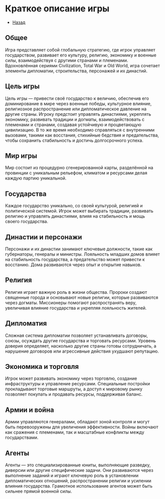 # Краткое описание игры

- [Назад](./README.md)

## Общее

Игра представляет собой глобальную стратегию, где игрок управляет государством, развивает его культуру, религию, экономику и военные силы, взаимодействуя с другими странами и племенами. Вдохновлённая сериями Civilization, Total War и Old World, игра сочетает элементы дипломатии, строительства, персонажей и их династий.

## Цель игры

Цель игры — привести своё государство к величию, обеспечив его доминирование в мире через военные победы, культурное влияние, религиозное распространение или дипломатическое давление на другие страны. Игроку предстоит управлять династиями, укреплять экономику, развивать традиции и догматы, взаимодействовать с племенами и странами, создавая устойчивую и процветающую цивилизацию. В то же время необходимо справляться с внутренними вызовами, такими как восстания, стихийные бедствия и предательства, чтобы сохранить стабильность и достичь долгосрочного успеха.

## Мир игры

Мир состоит из процедурно сгенерированной карты, разделённой на провинции с уникальным рельефом, климатом и ресурсами делая каждую партию уникальной.

## Государства

Каждое государство уникально, со своей культурой, религией и политической системой. Игрок может выбирать традиции, развивать религию и управлять династиями, влияя на стабильность и мощь своего государства. 

## Династии и персонажи

Персонажи и их династии занимают ключевые должности, такие как губернаторы, генералы и министры. Лояльность младших домов влияет на стабильность государства, а предательство может привести к восстанию. Дома развиваются через опыт и открытие навыков.

## Религия

Религия играет важную роль в жизни общества. Пророки создают священные города и основывают новые религии, которые развиваются через догматы. Миссионеры помогают распространять веру, увеличивая влияние государства и укрепляя лояльность жителей.

## Дипломатия

Сложная система дипломатии позволяет устанавливать договоры, союзы, осуждать другие государства и торговать ресурсами. Уровень доверия определяет, насколько другие страны готовы сотрудничать, а нарушение договоров или агрессивные действия ухудшают репутацию.

## Экономика и торговля

Игрок может развивать экономику через торговлю, создание инфраструктуры и управление ресурсами. Специальные постройки прокладывают торговые маршруты, а доступ к мировому рынку позволяет покупать и продавать ресурсы, поддерживая баланс.

## Армии и война

Армии управляются генералами, обладают зоной контроля и могут быть перевооружены для увеличения эффективности. Войны включают как сражения с племенами, так и масштабные конфликты между государствами.

## Агенты

Агенты — это специализированные юниты, выполняющие разведку, диверсии или другие специфические задачи. Они развиваются через выполнение заданий и играют ключевую роль в установлении дипломатических отношений, распространении религии и усилении влияния государства. Грамотное использование агентов может быть сильнее прямой военной силы.
